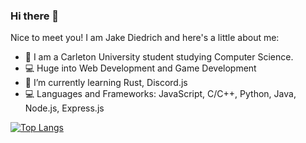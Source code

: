 ### Hi there 👋
Nice to meet you! I am Jake Diedrich and here's a little about me:

- 🏫 I am a Carleton University student studying Computer Science.
- 💻 Huge into Web Development and Game Development
- 🌱 I’m currently learning Rust, Discord.js
- 💻 Languages and Frameworks: JavaScript, C/C++, Python, Java, Node.js, Express.js

[![Top Langs](https://github-readme-stats.vercel.app/api/top-langs/?username=Darkkz&langs_count=8)](https://github.com/anuraghazra/github-readme-stats)
